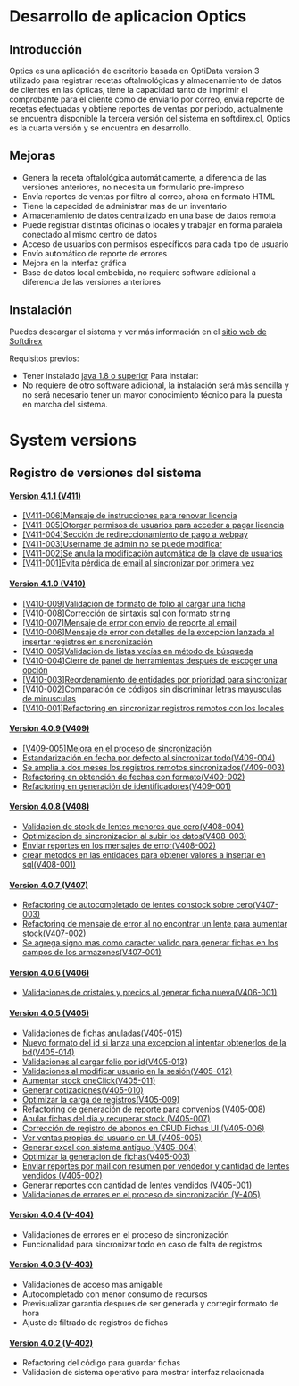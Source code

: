 # Desarrollo de aplicacion Optics

## Introducción

Optics es una aplicación de escritorio basada en OptiData version 3 utilizado para registrar recetas 
oftalmológicas y almacenamiento de datos de clientes en las ópticas, tiene la capacidad tanto de imprimir 
el comprobante para el cliente como de enviarlo por correo, envía reporte de recetas efectuadas y 
obtiene reportes de ventas por periodo, actualmente se encuentra disponible la tercera versión del 
sistema en softdirex.cl, Optics es la cuarta versión y se encuentra en desarrollo.

## Mejoras

- Genera la receta oftalológica automáticamente, a diferencia de las versiones anteriores, no necesita un formulario pre-impreso
- Envía reportes de ventas por filtro al correo, ahora en formato HTML
- Tiene la capacidad de administrar mas de un inventario
- Almacenamiento de datos centralizado en una base de datos remota
- Puede registrar distintas oficinas o locales y trabajar en forma paralela conectado al mismo centro de datos
- Acceso de usuarios con permisos específicos para cada tipo de usuario
- Envío automático de reporte de errores
- Mejora en la interfaz gráfica
- Base de datos local embebida, no requiere software adicional a diferencia de las versiones anteriores

## Instalación
Puedes descargar el sistema y ver más información en el [sitio web de Softdirex](http://optidata.softdirex.cl)

Requisitos previos:
- Tener instalado [java 1.8 o superior](https://www.java.com/es/download/)
Para instalar:
- No requiere de otro software adicional, la instalación será más sencilla y no será necesario tener un mayor conocimiento 
técnico para la puesta en marcha del sistema.

 # System versions
 ## Registro de versiones del sistema

 #### [Version 4.1.1 (V411)](https://github.com/softdirex/DCSOptics/search?q=V411&type=Commits)
 - [[V411-006]Mensaje de instrucciones para renovar licencia](https://github.com/softdirex/DCSOptics/search?q=V411-006&type=Commits)
 - [[V411-005]Otorgar permisos de usuarios para acceder a pagar licencia](https://github.com/softdirex/DCSOptics/search?q=V411-005&type=Commits)
 - [[V411-004]Sección de redireccionamiento de pago a webpay](https://github.com/softdirex/DCSOptics/search?q=V411-004&type=Commits)
 - [[V411-003]Username de admin no se puede modificar](https://github.com/softdirex/DCSOptics/search?q=V411-003&type=Commits)
 - [[V411-002]Se anula la modificación automática de la clave de usuarios](https://github.com/softdirex/DCSOptics/search?q=V411-002&type=Commits)
 - [[V411-001]Evita pérdida de email al sincronizar por primera vez](https://github.com/softdirex/DCSOptics/search?q=V411-001&type=Commits)


 #### [Version 4.1.0 (V410)](https://github.com/softdirex/DCSOptics/search?q=V410&type=Commits)
 - [[V410-009]Validación de formato de folio al cargar una ficha](https://github.com/softdirex/DCSOptics/search?q=V410-009&type=Commits)
 - [[V410-008]Corrección de sintaxis sql con formato string](https://github.com/softdirex/DCSOptics/search?q=V410-008&type=Commits)
 - [[V410-007]Mensaje de error con envio de reporte al email](https://github.com/softdirex/DCSOptics/search?q=V410-007&type=Commits)
 - [[V410-006]Mensaje de error con detalles de la excepción lanzada al insertar registros en sincronización](https://github.com/softdirex/DCSOptics/search?q=V410-006&type=Commits)
 - [[V410-005]Validación de listas vacías en método de búsqueda](https://github.com/softdirex/DCSOptics/search?q=V410-005&type=Commits)
 - [[V410-004]Cierre de panel de herramientas después de escoger una opción](https://github.com/softdirex/DCSOptics/search?q=V410-004&type=Commits)
 - [[V410-003]Reordenamiento de entidades por prioridad para sincronizar](https://github.com/softdirex/DCSOptics/search?q=V410-003&type=Commits)
 - [[V410-002]Comparación de códigos sin discriminar letras mayusculas de minusculas](https://github.com/softdirex/DCSOptics/search?q=V410-002&type=Commits)
 - [[V410-001]Refactoring en sincronizar registros remotos con los locales](https://github.com/softdirex/DCSOptics/search?q=V410-001&type=Commits)


 #### [Version 4.0.9 (V409)](https://github.com/softdirex/DCSOptics/search?q=V409&type=Commits)
 - [[V409-005]Mejora en el proceso de sincronización](https://github.com/softdirex/DCSOptics/search?q=V409-005&type=Commits)
 - [Estandarización en fecha por defecto al sincronizar todo(V409-004)](https://github.com/softdirex/DCSOptics/search?q=V409-004&type=Commits)
 - [Se amplía a dos meses los registros remotos sincronizados(V409-003)](https://github.com/softdirex/DCSOptics/search?q=V409-003&type=Commits)
 - [Refactoring en obtención de fechas con formato(V409-002)](https://github.com/softdirex/DCSOptics/search?q=V409-002&type=Commits)
 - [Refactoring en generación de identificadores(V409-001)](https://github.com/softdirex/DCSOptics/search?q=V409-001&type=Commits)

 #### [Version 4.0.8 (V408)](https://github.com/softdirex/DCSOptics/search?q=V408&type=Commits)
 - [Validación de stock de lentes menores que cero(V408-004)](https://github.com/softdirex/DCSOptics/search?q=V408-004&type=Commits)
 - [Optimizacion de sincronizacion al subir los datos(V408-003)](https://github.com/softdirex/DCSOptics/search?q=V408-003&type=Commits)
 - [Enviar reportes en los mensajes de error(V408-002)](https://github.com/softdirex/DCSOptics/search?q=V408-002&type=Commits)
 - [crear metodos en las entidades para obtener valores a insertar en sql(V408-001)](https://github.com/softdirex/DCSOptics/search?q=V408-001&type=Commits)

 #### [Version 4.0.7 (V407)](https://github.com/softdirex/DCSOptics/search?q=V407&type=Commits)
 - [Refactoring de autocompletado de lentes constock sobre cero(V407-003)](https://github.com/softdirex/DCSOptics/search?q=V407-003&type=Commits)
 - [Refactoring de mensaje de error al no encontrar un lente para aumentar stock(V407-002)](https://github.com/softdirex/DCSOptics/search?q=V407-002&type=Commits)
 - [Se agrega signo mas como caracter valido para generar fichas en los campos de los armazones(V407-001)](https://github.com/softdirex/DCSOptics/search?q=V407-001&type=Commits)

 #### [Version 4.0.6 (V406)](https://github.com/softdirex/DCSOptics/search?q=V406&type=Commits)
 - [Validaciones de cristales y precios al generar ficha nueva(V406-001)](https://github.com/softdirex/DCSOptics/search?q=V406-001&type=Commits)

 #### [Version 4.0.5 (V405)](https://github.com/softdirex/DCSOptics/search?q=V405&type=Commits)
 - [Validaciones de fichas anuladas(V405-015)](https://github.com/softdirex/DCSOptics/search?q=V405-015&type=Commits)
 - [Nuevo formato del id si lanza una excepcion al intentar obtenerlos de la bd(V405-014)](https://github.com/softdirex/DCSOptics/search?q=V405-014&type=Commits)
 - [Validaciones al cargar folio por id(V405-013)](https://github.com/softdirex/DCSOptics/search?q=V405-013&type=Commits)
 - [Validaciones al modificar usuario en la sesión(V405-012)](https://github.com/softdirex/DCSOptics/search?q=V405-012&type=Commits)
 - [Aumentar stock oneClick(V405-011)](https://github.com/softdirex/DCSOptics/search?q=V405-011&type=Commits)
 - [Generar cotizaciones(V405-010)](https://github.com/softdirex/DCSOptics/search?q=V405-010&type=Commits)
 - [Optimizar la carga de registros(V405-009)](https://github.com/softdirex/DCSOptics/search?q=V405-009&type=Commits)
 - [Refactoring de generación de reporte para convenios (V405-008)](https://github.com/softdirex/DCSOptics/search?q=V405-008&type=Commits)
 - [Anular fichas del dia y recuperar stock (V405-007)](https://github.com/softdirex/DCSOptics/search?q=V405-007&type=Commits)
 - [Corrección de registro de abonos en CRUD Fichas UI (V405-006)](https://github.com/softdirex/DCSOptics/search?q=V405-006&type=Commits)
 - [Ver ventas propias del usuario en UI (V405-005)](https://github.com/softdirex/DCSOptics/search?q=V405-005&type=Commits)
 - [Generar excel con sistema antiguo (V405-004)](https://github.com/softdirex/DCSOptics/search?q=V405-004&type=Commits)
 - [Optimizar la generacion de fichas(V405-003)](https://github.com/softdirex/DCSOptics/search?q=V405-003&type=Commits)
 - [Enviar reportes por mail con resumen por vendedor y cantidad de lentes vendidos (V405-002)](https://github.com/softdirex/DCSOptics/search?q=V405-002&type=Commits)
 - [Generar reportes con cantidad de lentes vendidos (V405-001)](https://github.com/softdirex/DCSOptics/search?q=V405-001&type=Commits)
 - [Validaciones de errores en el proceso de sincronización (V-405)](https://github.com/softdirex/DCSOptics/search?q=V-405&type=Commits)

 #### [Version 4.0.4 (V-404)](https://github.com/softdirex/DCSOptics/search?q=V-404&type=Commits)
 
 - Validaciones de errores en el proceso de sincronización
 - Funcionalidad para sincronizar todo en caso de falta de registros

 #### [Version 4.0.3 (V-403)](https://github.com/softdirex/DCSOptics/search?q=V-403&type=Commits)
 
 - Validaciones de acceso mas amigable
 - Autocompletado con menor consumo de recursos
 - Previsualizar garantia despues de ser generada y corregir formato de hora
 - Ajuste de filtrado de registros de fichas

 #### [Version 4.0.2 (V-402)](https://github.com/softdirex/DCSOptics/search?q=V-402&type=Commits)
 
 - Refactoring del código para guardar fichas
 - Validación de sistema operativo para mostrar interfaz relacionada

 